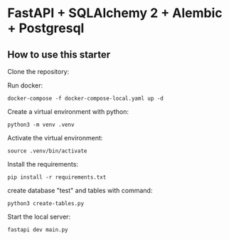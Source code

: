 # FastAPI + SQLAlchemy 2 + Alembic + Postgresql


## How to use this starter

Clone the repository:

Run docker:
```
docker-compose -f docker-compose-local.yaml up -d
```

Create a virtual environment with python:
```
python3 -m venv .venv
```

Activate the virtual environment:
```
source .venv/bin/activate
```

Install the requirements:
```
pip install -r requirements.txt
```
create database "test" and tables with command:
```
python3 create-tables.py
```

Start the local server:
```
fastapi dev main.py
```
